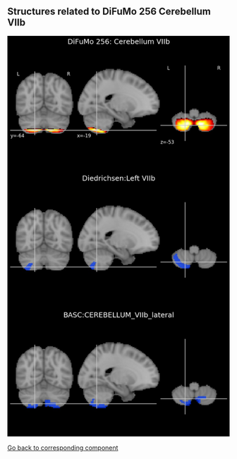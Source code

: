 


## Structures related to DiFuMo 256 Cerebellum VIIb

![187](187.jpg "Structures related to DiFuMo 256 Cerebellum VIIb")

[Go back to corresponding component](https://parietal-inria.github.io/DiFuMo/256/html/187.html)